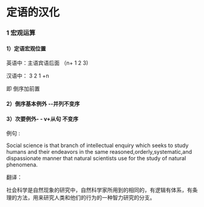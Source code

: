# 定语的汉化

### 1 宏观运算

#### 1）定语宏观位置

   英语中：主语宾语后面 （n+ 1 2 3)

   汉语中： 3 2 1 +n 

   即 倒序加前置

#### 2）倒序基本例外 --并列不变序

#### 3）次要例外- - v+从句 不变序

   例句 :

   Social science is that branch of intellectual enquiry which seeks to study humans and their endeavors in the same reasoned,orderly,systematic,and dispassionate manner that natural scientists use for the study of natural phenomena.

   翻译：

   社会科学是自然现象的研究中，自然科学家所用到的相同的，有逻辑有体系，有条理的方法，用来研究人类和他们的行为的一种智力研究的分支。